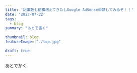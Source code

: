 ```yaml
---
title: '記事数も結構増えてきたしGoogle AdSense申請してみるぞ！！'
date: '2023-07-22'
tags:
  - blog
summary: "あとで書く"

thumbnail: blog
featureImage: "./top.jpg"

draft: true
---
```


あとでかく
